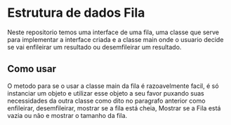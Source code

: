 
# Estrutura de dados Fila
Neste repositorio temos uma interface de uma fila, uma classe que serve para implementar a interface criada e a classe main onde o usuario decide se vai enfileirar um resultado ou desemfileirar um resultado.

## Como usar 
O metodo para se o usar a classe main da fila é razoavelmente facil, é só instanciar um objeto e utilizar esse objeto a seu favor puxando suas necessidades da outra classe como dito no paragrafo anterior como enfileirar, desemfileirar, mostrar se a fila está cheia, Mostrar se a Fila está vazia ou não e mostrar o tamanho da fila.
